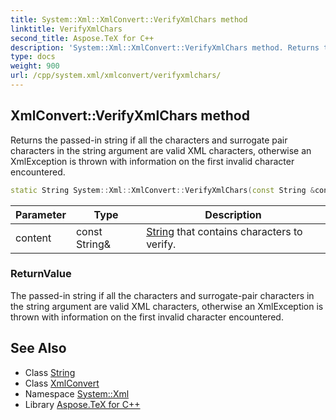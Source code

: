 ```yaml
---
title: System::Xml::XmlConvert::VerifyXmlChars method
linktitle: VerifyXmlChars
second_title: Aspose.TeX for C++
description: 'System::Xml::XmlConvert::VerifyXmlChars method. Returns the passed-in string if all the characters and surrogate pair characters in the string argument are valid XML characters, otherwise an XmlException is thrown with information on the first invalid character encountered in C++.'
type: docs
weight: 900
url: /cpp/system.xml/xmlconvert/verifyxmlchars/
---
```

## XmlConvert::VerifyXmlChars method


Returns the passed-in string if all the characters and surrogate pair characters in the string argument are valid XML characters, otherwise an XmlException is thrown with information on the first invalid character encountered.

```cpp
static String System::Xml::XmlConvert::VerifyXmlChars(const String &content)
```


| Parameter | Type | Description |
| --- | --- | --- |
| content | const String\& | [String](../../../system/string/) that contains characters to verify. |

### ReturnValue

The passed-in string if all the characters and surrogate-pair characters in the string argument are valid XML characters, otherwise an XmlException is thrown with information on the first invalid character encountered.

## See Also

* Class [String](../../../system/string/)
* Class [XmlConvert](../)
* Namespace [System::Xml](../../)
* Library [Aspose.TeX for C++](../../../)
